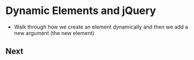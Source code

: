 # Dynamic Elements and jQuery
* Walk through how we create an element dynamically and then we add a new argument (the new element)

## Next
